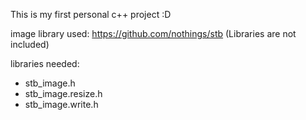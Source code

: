 This is my first personal c++ project :D

image library used: https://github.com/nothings/stb
(Libraries are not included)

libraries needed:
- stb_image.h
- stb_image.resize.h
- stb_image.write.h